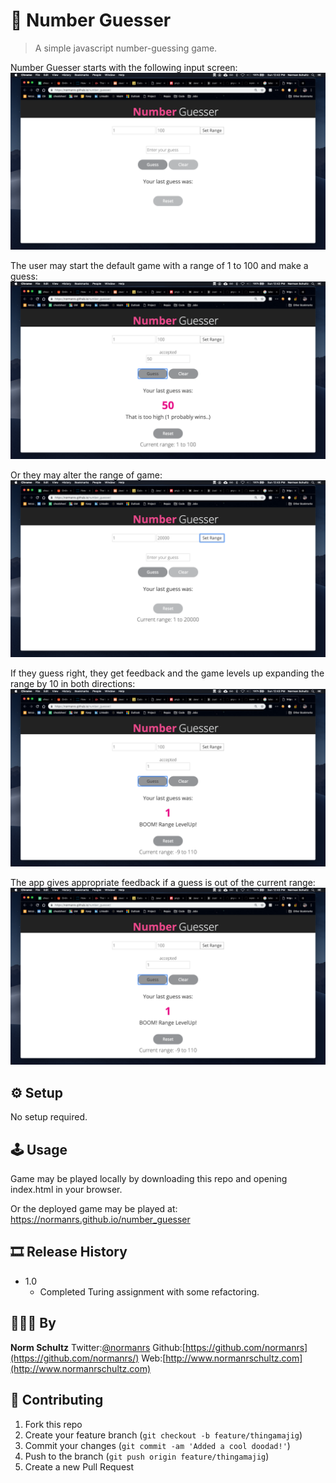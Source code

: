 # 📱 Number Guesser
> A simple javascript number-guessing game.

Number Guesser starts with the following input screen:
![alt text](/images/pic_1.png)

The user may start the default game with a range of 1 to 100 and make a guess:
![alt text](/images/pic_2.png)

Or they may alter the range of game:
![alt text](/images/pic_5.png)

If they guess right, they get feedback and the game levels up expanding the range by 10 in both directions:
![alt text](/images/pic_4.png)

The app gives appropriate feedback if a guess is out of the current range:
![alt text](/images/pic_4.png)

## ⚙️ Setup

No setup required.

## 🕹 Usage

Game may be played locally by downloading this repo and opening index.html in your browser.

Or the deployed game may be played at: https://normanrs.github.io/number_guesser

## 🎞 Release History

* 1.0
    * Completed Turing assignment with some refactoring.

## 👨🏼‍🏭 By

**Norm Schultz**
Twitter:[@normanrs](https://twitter.com/normanrs)
Github:[https://github.com/normanrs](https://github.com/normanrs/)
Web:[http://www.normanrschultz.com](http://www.normanrschultz.com)

## 🤠 Contributing

1. Fork this repo
2. Create your feature branch (`git checkout -b feature/thingamajig`)
3. Commit your changes (`git commit -am 'Added a cool doodad!'`)
4. Push to the branch (`git push origin feature/thingamajig`)
5. Create a new Pull Request
